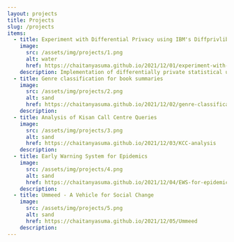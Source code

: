 ```yaml
---
layout: projects
title: Projects
slug: /projects
items:
  - title: Experiment with Differential Privacy using IBM's Diffprivlib
    image:
      src: /assets/img/projects/1.png
      alt: water
      href: https://chaitanyasuma.github.io/2021/12/01/experiment-with-dp
    description: Implementation of differentially private statistical utilities and data visualisation tools. Exploring the impact of differential privacy on machine learning / numerical computational accuracy.
  - title: Genre classification for book summaries
    image:
      src: /assets/img/projects/2.png
      alt: sand
      href: https://chaitanyasuma.github.io/2021/12/02/genre-classification
    description:
  - title: Analysis of Kisan Call Centre Queries
    image:
      src: /assets/img/projects/3.png
      alt: sand
      href: https://chaitanyasuma.github.io/2021/12/03/KCC-analysis
    description:
  - title: Early Warning System for Epidemics
    image:
      src: /assets/img/projects/4.png
      alt: sand
      href: https://chaitanyasuma.github.io/2021/12/04/EWS-for-epidemics
    description:
  - title: Ummeed - A Vehicle for Social Change
    image:
      src: /assets/img/projects/5.png
      alt: sand
      href: https://chaitanyasuma.github.io/2021/12/05/Ummeed
    description:
---
```

<br />
<br />
